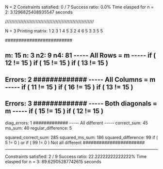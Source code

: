 N = 2
Constraints satisfied:  0 / 7
Success ratio:  0.0%
Time elasped for n = 2:
3.1296825408935547 seconds



//////////////////////////////////////////////////////////

N = 3
Printing matrix:
   1 2 3
1 4 5 3
2 4 6 5
3 3 5 5

#########################

m: 15
n: 3
n**2: 9
n**4: 81
----- All Rows = m -----
if ( 12  !=  15 )
if ( 15  !=  15 )
if ( 13  !=  15 )
----
Errors: 2
#############
----- All Columns = m -----
if ( 11  !=  15 )
if ( 16  !=  15 )
if ( 13  !=  15 )
----
Errors: 3
#############
----- Both diagonals = m -----
if ( 15  !=  15 )
if ( 12  !=  15 )
----
diag_errors: 1
#############
----- All different -----
correct_sum: 45
ms_sum: 40
regular_difference: 5

squared_correct_sum: 285
squared_ms_sum: 186
squared_difference: 99
if ( 5  !=  0 )
or
if ( 99  !=  0 )
Not all different
#######################
*************
Constraints satisfied:  2 / 9
Success ratio:  22.22222222222222%
Time elasped for n = 3: 89.62905287742615 seconds